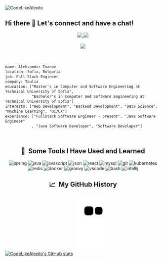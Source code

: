 <img src="https://capsule-render.vercel.app/api?type=rounded&height=300&color=gradient&text=CodeLikeAlexito%20&desc=Where%20ordinary%20coding%20becomes%20extraordinary!" alt="CodeLikeAlexito" />

## Hi there 👋 Let's connect and have a chat!

<div align="center">
  <a href="https://www.linkedin.com/in/aleksandar-ivanov-847968152/">
    <img height="50" src="https://github.com/user-attachments/assets/e75d7b36-d39b-4ac8-9700-41f159614a15" />
  </a>
  <a href="https://www.facebook.com/aleksandar.ivanov.568/">
    <img height="50" src="https://github.com/user-attachments/assets/a97ab52b-580b-417a-b17e-1f78cbe9d4bd" />
  </a>
</div>

<br />

<div align="center">
  <img src="https://i.giphy.com/media/v1.Y2lkPTc5MGI3NjExc3FxNzZvNzRqYWV0d3VoaDY2bzNwZ2NlMjJ1MHN0cWtwdDcwcjU3dCZlcD12MV9pbnRlcm5hbF9naWZfYnlfaWQmY3Q9Zw/lJNoBCvQYp7nq/giphy.gif" />
</div>

<br />

<div align="left">
  <pre>
<code>
name: Aleksandar Ivanov
location: Sofia, Bulgaria
job: Full Stack Engineer
company: Taulia
education: ["Master's in Computer and Software Engineering at Technical University of Sofia",
            "Bachelor's in Computer and Software Engineering at Technical University of Sofia"]
interests: ["Web Development", "Backend Development", "Data Science", "Machine Learning", "UI/UX"]
experience: ["Fullstack Software Engineer - present", "Java Software Engineer"
            , "Java Software Developer", "Software Developer"]
</code>
  </pre>
</div>

<h2 align="center"> 🚀 &nbsp;Some Tools I Have Used and Learned</h2>
<p align="center">
  <img src="https://cdn.jsdelivr.net/gh/devicons/devicon@latest/icons/spring/spring-original-wordmark.svg" alt="spring" width="45" height="45"/>
  <img src="https://cdn.jsdelivr.net/gh/devicons/devicon@latest/icons/java/java-original-wordmark.svg" alt="java" width="45" height="45"/>
  <img src="https://cdn.jsdelivr.net/gh/devicons/devicon@latest/icons/javascript/javascript-original.svg" alt="javascript" width="45" height="45"/>
  <img src="https://cdn.jsdelivr.net/gh/devicons/devicon@latest/icons/json/json-original.svg" alt="json" width="45" height="45"/>
  <img src="https://cdn.jsdelivr.net/gh/devicons/devicon@latest/icons/react/react-original-wordmark.svg" alt="react" width="45" height="45"/>
  <img src="https://cdn.jsdelivr.net/gh/devicons/devicon@latest/icons/mysql/mysql-original-wordmark.svg" alt="mysql" width="45" height="45"/>
  <img src="https://cdn.jsdelivr.net/gh/devicons/devicon@latest/icons/git/git-original-wordmark.svg" alt="git" width="45" height="45"/>
  <img src="https://cdn.jsdelivr.net/gh/devicons/devicon@latest/icons/kubernetes/kubernetes-original.svg" alt="kubernetes" width="45" height="45"/>
  <img src="https://cdn.jsdelivr.net/gh/devicons/devicon@latest/icons/redis/redis-original-wordmark.svg" alt="redis" width="45" height="45"/>
  <img src="https://cdn.jsdelivr.net/gh/devicons/devicon@latest/icons/docker/docker-original-wordmark.svg" alt="docker" width="45" height="45"/>
  <img src="https://cdn.jsdelivr.net/gh/devicons/devicon@latest/icons/groovy/groovy-original.svg" alt="groovy" width="45" height="45"/>
  <img src="https://cdn.jsdelivr.net/gh/devicons/devicon/icons/vscode/vscode-original.svg" alt="vscode" width="45" height="45"/>
  <img src="https://cdn.jsdelivr.net/gh/devicons/devicon/icons/bash/bash-original.svg" alt="bash" width="45" height="45"/>
  <img src="https://cdn.jsdelivr.net/gh/devicons/devicon@latest/icons/intellij/intellij-original.svg" alt="intellij" width="45" height="45"/>
</p>

<h2 align="center"> 📈 &nbsp;My GitHub History</h2>

[![CodeLikeAlexito's GitHub stats](https://github-readme-stats.vercel.app/api?username=CodeLikeAlexito)](https://github.com/CodeLikeAlexito/github-readme-stats)
![Snake animation](https://github.com/CodeLikeAlexito/CodeLikeAlexito/blob/output/github-contribution-grid-snake.svg)
